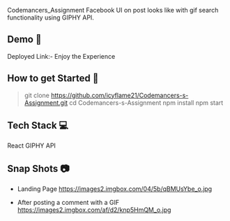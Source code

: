 Codemancers_Assignment
Facebook UI on post looks like with gif search functionality using GIPHY API.

## Demo 🎥
Deployed Link:- Enjoy the Experience

## How to get Started 🚀
> git clone https://github.com/icyflame21/Codemancers-s-Assignment.git
> cd Codemancers-s-Assignment
> npm install
> npm start

## Tech Stack 💻
React
GIPHY API

## Snap Shots 📷
- Landing Page
https://images2.imgbox.com/04/5b/qBMUsYbe_o.jpg

- After posting a comment with a GIF
https://images2.imgbox.com/af/d2/knp5HmQM_o.jpg